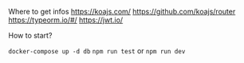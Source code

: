 Where to get infos
https://koajs.com/
https://github.com/koajs/router
https://typeorm.io/#/
https://jwt.io/

How to start?

`docker-compose up -d db`
`npm run test`
or 
`npm run dev`
